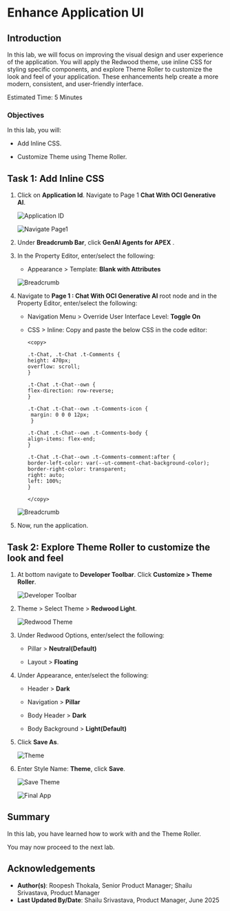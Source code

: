 # Enhance Application UI

## Introduction

In this lab, we will focus on improving the visual design and user experience of the application. You will apply the Redwood theme, use inline CSS for styling specific components, and explore Theme Roller to customize the look and feel of your application. These enhancements help create a more modern, consistent, and user-friendly interface.

Estimated Time: 5 Minutes

### Objectives

In this lab, you will:

- Add Inline CSS.

- Customize Theme using Theme Roller.

## Task 1: Add Inline CSS

1. Click on **Application Id**. Navigate to Page 1 **Chat With OCI Generative AI**.

    ![Application ID](images/navigateto-appid.png " ")

    ![Navigate Page1](images/navigateto-pg1.png " ")

2. Under **Breadcrumb Bar**, click **GenAI Agents for APEX** .

3. In the Property Editor, enter/select the following:

    - Appearance > Template: **Blank with Attributes**

    ![Breadcrumb](images/breadcrumb.png " ")

4. Navigate to **Page 1 : Chat With OCI Generative AI** root node and in the Property Editor, enter/select the following:

    - Navigation Menu > Override User Interface Level: **Toggle On**

    - CSS > Inline: Copy and paste the below CSS in the code editor:

        ```
        <copy>

        .t-Chat, .t-Chat .t-Comments {
        height: 470px;
        overflow: scroll;
        }

        .t-Chat .t-Chat--own {
        flex-direction: row-reverse;
        }

        .t-Chat .t-Chat--own .t-Comments-icon {
         margin: 0 0 0 12px;
         }

        .t-Chat .t-Chat--own .t-Comments-body {
        align-items: flex-end;
        }

        .t-Chat .t-Chat--own .t-Comments-comment:after {
        border-left-color: var(--ut-comment-chat-background-color);
        border-right-color: transparent;
        right: auto;
        left: 100%;
        }

        </copy>
        ```

    ![Breadcrumb](images/page1.png " ")

5. Now, run the application.

## Task 2: Explore Theme Roller to customize the look and feel

1. At bottom navigate to **Developer Toolbar**. Click **Customize > Theme Roller**.

   ![Developer Toolbar](images/developer-toolbar.png " ")

2. Theme > Select Theme > **Redwood Light**.

   ![Redwood Theme](images/redwood-light.png " ")

3. Under Redwood Options, enter/select the following:

    - Pillar > **Neutral(Default)**

    - Layout > **Floating**

4. Under Appearance, enter/select the following:

    - Header > **Dark**

    - Navigation > **Pillar**

    - Body Header > **Dark**

    - Body Background > **Light(Default)**

5. Click **Save As**.

    ![Theme](images/theme-roller.png " ")

6. Enter Style Name: **Theme**, click **Save**.

   ![Save Theme](images/save-theme.png " ")

   ![Final App](images/final-app.png " ")

## Summary

In this lab, you have learned how to work with and the Theme Roller.

You may now proceed to the next lab.

## Acknowledgements

- **Author(s)**: Roopesh Thokala, Senior Product Manager; Shailu Srivastava, Product Manager
- **Last Updated By/Date**: Shailu Srivastava, Product Manager, June 2025
